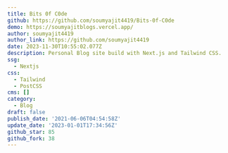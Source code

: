 ```yaml
---
title: Bits 0f C0de
github: https://github.com/soumyajit4419/Bits-0f-C0de
demo: https://soumyajitblogs.vercel.app/
author: soumyajit4419
author_link: https://github.com/soumyajit4419
date: 2023-11-30T10:55:02.077Z
description: Personal Blog site build with Next.js and Tailwind CSS.
ssg:
  - Nextjs
css:
  - Tailwind
  - PostCSS
cms: []
category:
  - Blog
draft: false
publish_date: '2021-06-06T04:54:58Z'
update_date: '2023-01-01T17:34:56Z'
github_star: 85
github_fork: 38
---
```

